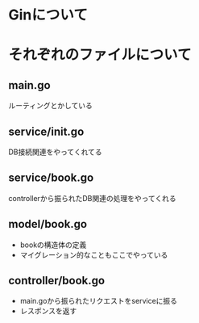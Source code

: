# Ginについて

# それぞれのファイルについて

## main.go
ルーティングとかしている

## service/init.go
DB接続関連をやってくれてる

## service/book.go
controllerから振られたDB関連の処理をやってくれる

## model/book.go
* bookの構造体の定義
* マイグレーション的なこともここでやっている

## controller/book.go
* main.goから振られたリクエストをserviceに振る
* レスポンスを返す